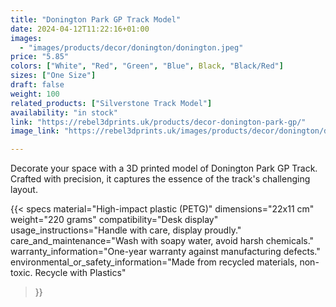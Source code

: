 ```yaml
---
title: "Donington Park GP Track Model"
date: 2024-04-12T11:22:16+01:00
images:
  - "images/products/decor/donington/donington.jpeg"
price: "5.85"
colors: ["White", "Red", "Green", "Blue", Black, "Black/Red"]
sizes: ["One Size"]
draft: false
weight: 100
related_products: ["Silverstone Track Model"]
availability: "in stock"
link: "https://rebel3dprints.uk/products/decor-donington-park-gp/"
image_link: "https://rebel3dprints.uk/images/products/decor/donington/donington.jpeg"

---
```


Decorate your space with a 3D printed model of Donington Park GP Track. Crafted with precision, it captures the essence of the track's challenging layout.

{{< specs
    material="High-impact plastic (PETG)"
    dimensions="22x11 cm"
    weight="220 grams"
    compatibility="Desk display"
    usage_instructions="Handle with care, display proudly."
    care_and_maintenance="Wash with soapy water, avoid harsh chemicals."
    warranty_information="One-year warranty against manufacturing defects."
    environmental_or_safety_information="Made from recycled materials, non-toxic. Recycle with Plastics"
>}}
